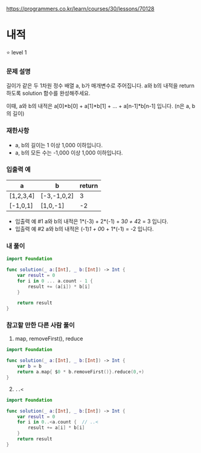 https://programmers.co.kr/learn/courses/30/lessons/70128

# 내적

⭐️ level 1

### 문제 설명

길이가 같은 두 1차원 정수 배열 a, b가 매개변수로 주어집니다. a와 b의 내적을 return 하도록 solution 함수를 완성해주세요.

이때, a와 b의 내적은 a[0]*b[0] + a[1]*b[1] + ... + a[n-1]*b[n-1] 입니다. (n은 a, b의 길이)

### 재한사항

- a, b의 길이는 1 이상 1,000 이하입니다.
- a, b의 모든 수는 -1,000 이상 1,000 이하입니다.

### 입출력 예
| a     | b     | return |
| ----- | ------ | ------ |
| [1,2,3,4] | [-3,-1,0,2]|3|
| [-1,0,1] | [1,0,-1]|-2|

* 입출력 예 #1
a와 b의 내적은 1*(-3) + 2*(-1) + 3*0 + 4*2 = 3 입니다.
* 입출력 예 #2
a와 b의 내적은 (-1)*1 + 0*0 + 1*(-1) = -2 입니다.

### 내 풀이

```swift
import Foundation

func solution(_ a:[Int], _ b:[Int]) -> Int {
    var result = 0
    for i in 0 ... a.count - 1 {
        result += (a[i]) * b[i]
    }

    return result
}
```

### 참고할 만한 다른 사람 풀이

1. map, removeFirst(), reduce

```swift
import Foundation

func solution(_ a:[Int], _ b:[Int]) -> Int {
    var b = b
    return a.map{ $0 * b.removeFirst()}.reduce(0,+)
}
```
2. `..<`
```swift
import Foundation

func solution(_ a:[Int], _ b:[Int]) -> Int {
    var result = 0
    for i in 0..<a.count {  // ..<
        result += a[i] * b[i]
    }
    return result
}

```